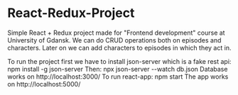 # React-Redux-Project
Simple React + Redux project made for  "Frontend development" course at University of Gdansk.
We can do CRUD operations  both  on episodes and characters.
Later on we can add characters to episodes in which they act in.

To run the project first we have to install json-server which is a fake rest api: npm install -g json-server
Then: npx json-server --watch db.json
Database works on http://localhost:3000/ 
To run react-app: npm start
The app works on http://localhost:5000/ 
